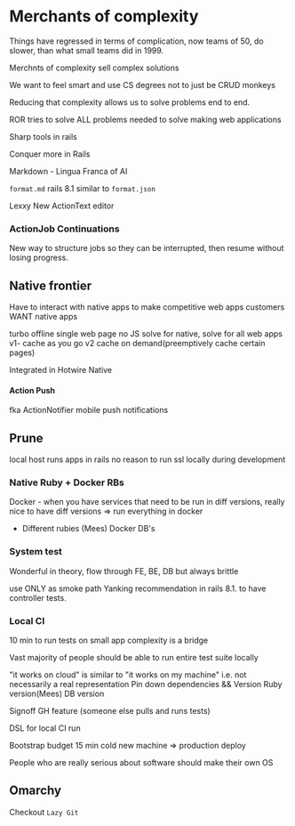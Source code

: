 # Merchants of complexity

Things have regressed in terms of complication, now teams of 50, do slower, than what small teams did in 1999.

Merchnts of complexity sell complex solutions

We want to feel smart and use CS degrees not to just be CRUD monkeys

Reducing that complexity allows us to solve problems end to end.

ROR tries to solve ALL problems needed to solve making web applications

Sharp tools in rails

Conquer more in Rails

Markdown - Lingua Franca of AI

`format.md` rails 8.1 similar to `format.json`

Lexxy New ActionText editor

### ActionJob Continuations
New way to structure jobs so they can be interrupted, then resume without losing progress.

## Native frontier

Have to interact with native apps to make competitive web apps
customers WANT native apps

turbo offline
single web page no JS
solve for native, solve for all web apps
v1- cache as you go
v2 cache on demand(preemptively cache certain pages)

Integrated in Hotwire Native

#### Action Push

fka ActionNotifier
mobile push notifications

## Prune

local host runs apps in rails
no reason to run ssl locally during development


### Native Ruby + Docker RBs

Docker - when you have services that need to be run in diff versions, really nice to have diff versions
=> run everything in docker
- Different rubies (Mees)
Docker DB's

### System test

Wonderful in theory, flow through FE, BE, DB
but always brittle

use ONLY as smoke path
Yanking recommendation in rails 8.1. to have controller tests.

### Local CI

10 min to run tests on small app
complexity is a bridge

Vast majority of people should be able to run entire test suite locally

"it works on cloud" is similar to "it works on my machine" i.e. not necessarily a real representation
Pin down dependencies && Version Ruby version(Mees) DB version

Signoff GH feature (someone else pulls and runs tests)

DSL for local CI run

Bootstrap budget
15 min cold new machine => production deploy

People who are really serious about software should make their own OS

## Omarchy

Checkout `Lazy Git`
